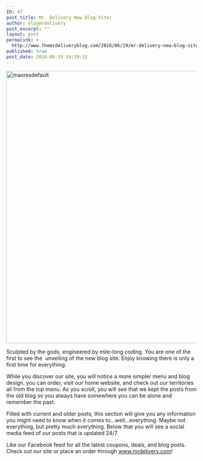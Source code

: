 ```yaml
---
ID: 47
post_title: Mr. Delivery New Blog Site!
author: blogmrdelivery
post_excerpt: ""
layout: post
permalink: >
  http://www.themrdeliveryblog.com/2016/06/19/mr-delivery-new-blog-site/
published: true
post_date: 2016-06-19 14:29:32
---
```

<img class="alignnone size-full wp-image-80" src="https://blogmrdelivery.files.wordpress.com/2016/06/maxresdefault.jpg" alt="maxresdefault" width="1280" height="720" />

Sculpted by the gods, engineered by mile-long coding. You are one of the first to see the  unveiling of the new blog site. Enjoy knowing there is only a first time for everything.

While you discover our site, you will notice a more simpler menu and blog design. you can order, visit our home website, and check out our territories all from the top menu. As you scroll, you will see that we kept the posts from the old blog so you always have somewhere you can be alone and remember the past.

Filled with current and older posts, this section will give you any information you might need to know when it comes to...well...everything. Maybe not everything, but pretty much everything. Below that you will see a social media feed of our posts that is updated 24/7.

Like our Facebook feed for all the latest coupons, deals, and blog posts. Check out our site or place an order through www.mrdelivery.com!

&nbsp;